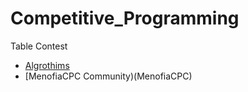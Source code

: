# Competitive_Programming
Table Contest
- [Algrothims](Algrothims)
- [MenofiaCPC Community)(MenofiaCPC)

